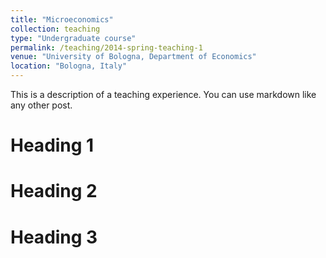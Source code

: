 ```yaml
---
title: "Microeconomics"
collection: teaching
type: "Undergraduate course"
permalink: /teaching/2014-spring-teaching-1
venue: "University of Bologna, Department of Economics"
location: "Bologna, Italy"
---
```


This is a description of a teaching experience. You can use markdown like any other post.

Heading 1
======

Heading 2
======

Heading 3
======

